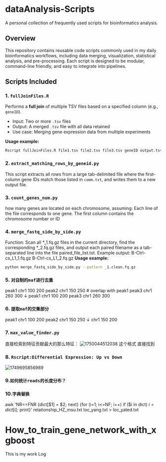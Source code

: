 # dataAnalysis-Scripts
A personal collection of frequently used scripts for bioinformatics analysis.

## Overview
This repository contains reusable code scripts commonly used in my daily bioinformatics workflows, including data merging, visualization, statistical analysis, and pre-processing. Each script is designed to be modular, command-line friendly, and easy to integrate into pipelines.

## Scripts Included

### 1. `fullJoinFiles.R`
Performs a **full join** of multiple TSV files based on a specified column (e.g., `geneID`).

- Input: Two or more `.tsv` files
- Output: A merged `.tsv` file with all data retained
- Use case: Merging gene expression data from multiple experiments

**Usage example:**
```bash
Rscript fullJoinFiles.R file1.tsv file2.tsv file3.tsv geneID output.tsv
```

### 2. `extract_matching_rows_by_geneid.py`
This script extracts all rows from a large tab-delimited file where the first-column gene IDs match those listed in `comm.txt`, and writes them to a new output file.

### 3. `count_genes_num.py`
how many genes are located on each chromosome, assuming:
Each line of the file corresponds to one gene.
The first column contains the chromosome number or ID

### 4. `merge_fastq_side_by_side.py`
Function:
Scan all *_1.fq.gz files in the current directory, find the corresponding *_2.fq.gz files,
and output each paired filename as a tab-separated line into the file paired_file_list.txt.
Example output:
B-Ctrl-cs_L1_1.fq.gz    B-Ctrl-cs_L1_2.fq.gz
**Usage example:**
```bash
python merge_fastq_side_by_side.py --pattern _1.clean.fq.gz
```

### 5. `对自制的maf进行去重`
peak1  chr1  100  200
peak2  chr1  150  250  # overlap with peak1
peak3  chr1  260  300
↓
peak1  chr1  100  200
peak3  chr1  260  300

### 6. `提取maf的交集部分`
peak1  chr1  100  200
peak2  chr1  150  250
↓
chr1  150  200

### 7. `max_value_finder.py` 
直接检索到特征贡献最大的那么特征：
![1750044512038](https://github.com/user-attachments/assets/a6f4298a-8f73-4101-863e-92adcb5aeac8)
这个格式 直接找到

### 8. `Rscript:Differential Expression: Up vs Down`
![1749695856989](https://github.com/user-attachments/assets/1239ee9d-03ae-4c3e-89ca-e65dbf7285e6)

### 9.`如何统计reads的长度分布？`

### 10.`字典替换`
awk 'NR==FNR {dict[$1] = $2; next} {for (i=1; i<=NF; i++) if ($i in dict) $i = dict[$i]; print}' relationship_HZ_msu.txt loc_yang.txt > loc_yated.txt



# How_to_train_gene_network_with_xgboost
This is my work Log
